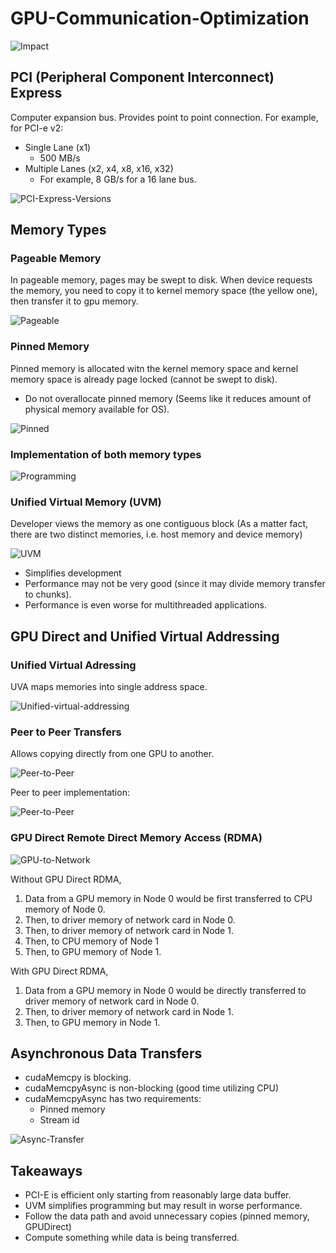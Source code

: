 # GPU-Communication-Optimization

![Impact](figures/impact.png)

## PCI (Peripheral Component Interconnect) Express

Computer expansion bus. Provides point to point connection. For example, for PCI-e v2:

- Single Lane (x1)
  - 500 MB/s
- Multiple Lanes (x2, x4, x8, x16, x32)
  - For example, 8 GB/s for a 16 lane bus.

![PCI-Express-Versions](figures/pcie_versions.png)

## Memory Types 
### Pageable Memory

In pageable memory, pages may be swept to disk. When device requests the memory, you need to copy it to kernel memory space (the yellow one), then transfer it to gpu memory.

![Pageable](figures/pageable.png)

### Pinned Memory
Pinned memory is allocated witn the kernel memory space and kernel memory space is already page locked (cannot be swept to disk). 

* Do not overallocate pinned memory (Seems like it reduces amount of physical memory available for OS).  

![Pinned](figures/pinned.png)

### Implementation of both memory types

![Programming](figures/coding_memory.png)

### Unified Virtual Memory (UVM)

Developer views the memory as one contiguous block (As a matter fact, there are two distinct memories, i.e. host memory and device memory)

![UVM](figures/unified_memory.png)

- Simplifies development
- Performance may not be very good (since it may divide memory transfer to chunks).
- Performance is even worse for multithreaded applications.

## GPU Direct and Unified Virtual Addressing

### Unified Virtual Adressing
UVA maps memories into single address space.

![Unified-virtual-addressing](figures/unified_virtual_addressing.png)

### Peer to Peer Transfers
Allows copying directly from one GPU to another.

![Peer-to-Peer](figures/peer_to_peer.png)

Peer to peer implementation:

![Peer-to-Peer](figures/peer_to_peer_impl.png)

### GPU Direct Remote Direct Memory Access (RDMA)

![GPU-to-Network](figures/gpu_to_network.png)

Without GPU Direct RDMA, 

1. Data from a GPU memory in Node 0 would be first transferred to CPU memory of Node 0.
2. Then, to driver memory of network card in Node 0.
3. Then, to driver memory of network card in Node 1.
4. Then, to CPU memory of Node 1
5. Then, to GPU memory of Node 1.

With GPU Direct RDMA,

1. Data from a GPU memory in Node 0 would be directly transferred to driver memory of network card in Node 0.
2. Then, to driver memory of network card in Node 1.
3. Then, to GPU memory in Node 1.

## Asynchronous Data Transfers

* cudaMemcpy is blocking.
* cudaMemcpyAsync is non-blocking (good time utilizing CPU)
* cudaMemcpyAsync has two requirements:
  * Pinned memory
  * Stream id

![Async-Transfer](figures/async_transfer.png)

## Takeaways

* PCI-E is efficient only starting from reasonably large data buffer.
* UVM simplifies programming but may result in worse performance.
* Follow the data path and avoid unnecessary copies (pinned memory, GPUDirect)
* Compute something while data is being transferred.